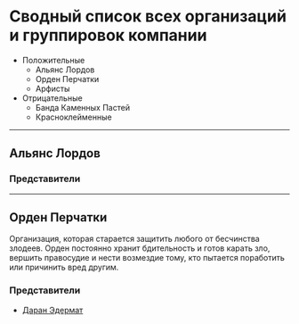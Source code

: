# Сводный список всех организаций и группировок компании
* Положительные
    * Альянс Лордов
    * Орден Перчатки
  * Арфисты
* Отрицательные
  * Банда Каменных Пастей
  * Красноклейменные

---
## Альянс Лордов
### Представители

---
## Орден Перчатки
Организация, которая старается защитить любого от бесчинства злодеев. Орден постоянно хранит бдительность и готов карать зло, вершить правосудие и нести возмездие тому, кто пытается поработить или причинить вред другим.

### Представители
* [Даран Эдермат](./Edermat.md)